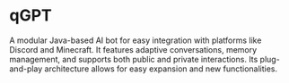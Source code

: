 # qGPT
A modular Java-based AI bot for easy integration with platforms like Discord and Minecraft. It features adaptive conversations, memory management, and supports both public and private interactions. Its plug-and-play architecture allows for easy expansion and new functionalities.
